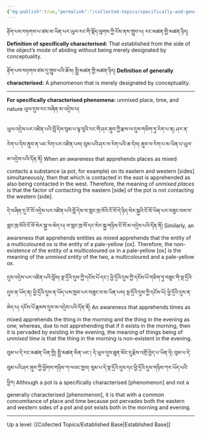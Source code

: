 ```yaml
---
{"dg-publish":true,"permalink":"/collected-topics/specifically-and-generally-characterised-phenomena/"}
---
```


རྟོག་པས་བཏགས་པ་ཙམ་མ་ཡིན་པར་ཡུལ་རང་གི་སྡོད་ལུགས་ཀྱི་ངོས་ནས་གྲུབ་པ། རང་མཚན་གྱི་མཚན་ཉིད། 
**Definition of specifically characterised:** That established from the side of the object’s mode of abiding without being merely designated by conceptuality.

རྟོག་པས་བཏགས་ཙམ་དུ་གྲུབ་པའི་ཆོས། སྤྱི་མཚན་གྱི་མཚན་ཉིད།
**Definition of generally characterised:** A phenomenon that is merely designated by conceptuality.

---
**For specifically characterised phenomena:** unmixed place, time, and nature ཡུལ་དུས་རང་བཞིན་མ་འདྲེས་པ།

ཡུལ་འདྲེས་པར་འཛིན་པའི་བློ་དེས་བུམ་པ་ལྟ་བུའི་རང་གི་ཤར་ནུབ་ཀྱི་རྫས་ལ་དུས་གཅིག་ཏུ་རེག་པ་ན། ཤར་ན་རེག་པ་དེས་ནུབ་ན་ཡང་རེག་པར་འཛིན་པས། 
བུམ་པའི་ཤར་ལ་རེག་པའི་ཆ་དེས། ནུབ་ལ་རེག་པ་མ་ཡིན་པ་ཡུལ་མ་འདྲེས་པའི་དོན་ནོ། 
When an awareness that apprehends places as mixed contacts a substance (a pot, for example) on its eastern and western [sides] simultaneously, then that which is contacted in the east is apprehended as also being contacted in the west. Therefore, the meaning of *unmixed places* is that the factor of contacting the eastern [side] of the pot is not contacting the western [side].

དེ་བཞིན་དུ་ངོ་བོ་འདྲེས་པར་འཛིན་པའི་བློ་དེས་བ་གླང་ཁྲ་བོའི་ངོ་བོ་དེ་ཉིད་སེར་སྐྱའི་ངོ་བོ་ཡིན་པར་བཟུང་བས་བ་གླང་ཁྲ་བོའི་ངོ་བོ་སེར་སྐྱ་ལ་མེད་པ། 
བ་གླང་ཁྲ་བོ་དང་སེར་སྐྱ་གཉིས་ངོ་བོ་མ་འདྲེས་པའི་དོན་ནོ། 
Similarly, an awareness that apprehends entities as mixed apprehends that the entity of a multicoloured ox is the entity of a pale-yellow [ox]. Therefore, the non-existence of the entity of a multicoloured ox in a pale-yellow [ox] is the meaning of the *unmixed entity* of the two, a multicoloured and a pale-yellow ox.

དུས་འདྲེས་པར་འཛིན་པའི་བློས། སྔ་དྲོའི་དུས་ཀྱི་དངོས་པོ་དང་། ཕྱི་དྲོའི་དུས་ཀྱི་དངོས་པོ་གཅིག་ཏུ་བཟུང་གི་སྔ་དྲོའི་དུས་ན་ཡོད་ན། 
ཕྱི་དྲོའི་དུས་ན་ཡོད་པས་ཁྱབ་པར་བཟུང་བ་མ་ཡིན་པས། སྔ་དྲོའི་དུས་ཀྱི་དངོས་པོ། ཕྱི་དྲོའི་དུས་ན་མེད་པ། དངོས་པོ་རྣམས་དུས་མ་འདྲེས་པའི་དོན་ནོ། 
An awareness that apprehends times as mixed apprehends the thing in the morning and the thing in the evening as one; whereas, due to not apprehending that if it exists in the morning, then it is pervaded by existing in the evening, the meaning of things being of *unmixed time* is that the thing in the morning is non-existent in the evening.

བུམ་པ་དེ་རང་མཚན་ཡིན་གྱི། སྤྱི་མཚན་མིན་ཡང་། དེ་ཡུལ་དུས་ཐུན་མོང་དུ་རྗེས་འགྲོ་བྱེད་པ་ཡིན་ཏེ། 
བུམ་པ་དེ་བུམ་པའི་ཤར་ནུབ་ཀྱི་ཕྱོགས་གཉིས་ཀ་ལའང་ཁྱབ། བུམ་པ་དེ་སྔ་དྲོའི་དུས་དང་ཕྱི་དྲོའི་དུས་གཉིས་ཀར་ཡོད་པའི་ཕྱིར།
Although a pot is a specifically characterised [phenomenon] and not a generally characterised [phenomenon], it is that with a common concomitance of place and time because pot pervades both the eastern and western sides of a pot and pot exists both in the morning and evening.

---
Up a level: [[Collected Topics/Established Base\|Established Base]]